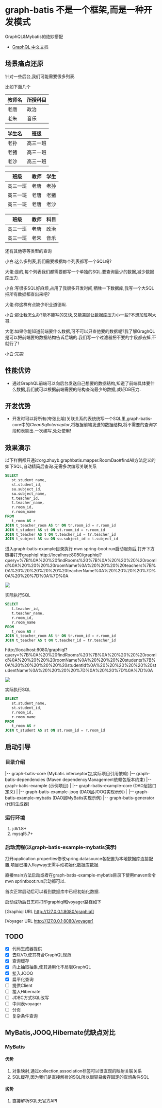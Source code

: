 # graph-batis 不是一个框架,而是一种开发模式
GraphQL&amp;Mybatis的绝妙搭配
* [GraphQL 中文文档](https://graphql.cn/)

## 场景痛点还原

针对一些后台,我们可能需要很多列表.

比如下面几个

| 教师名 | 所授科目 |
| ------ | -------- |
| 老唐   | 政治     |
| 老朱   | 音乐     |

| 学生名 | 班级     |
| ------ | -------- |
| 老孙   | 高三一班 |
| 老猪   | 高三一班 |
| 老沙   | 高三一班 |

| 班级     | 教师 | 学生 |
| -------- | ---- | ---- |
| 高三一班 | 老唐 | 老孙 |
| 高三一班 | 老唐 | 老猪 |
| 高三一班 | 老唐 | 老沙 |

| 班级     | 教师 | 科目 |
| -------- | ---- | ---- |
| 高三一班 | 老唐 | 政治 |
| 高三一班 | 老朱 | 音乐 |

还有其他等等类型的查询

小白:这么多列表,我们需要根据每个列表都写一个SQL吗?

大佬:是的,每个列表我们都需要都写一个单独的SQL.要查询最少的数据,减少数据库压力.

小白:写很多SQL好麻烦,占用了我很多开发时间,牺牲一下数据库,我写一个大SQL把所有数据都查出来吧?

大佬:你这样有点缺少职业道德啊.

小白:那让我怎么办?能不能写的又快,又能兼顾让数据库压力小一些?不想加班啊大哥.

大佬:如果你能知道前端要什么数据,可不可以只查他要的数据呢?我了解GraghQL是可以把前端要的数据结构告诉后端的.我们写一个过滤器把不要的字段都去掉,不就行了!

小白:完美!

## 性能优势
* 通过GraphQL前端可以向后台发送自己想要的数据结构,知道了前端具体要什么数据,我们就可以根据前端需要的结构查询最少的数据,减轻DB压力.
## 开发优势
* 开发时可以将所有(夸张比喻)关联关系的表统统写一个SQL里,graph-batis-core中的*CleanSqlInterceptor*,将根据前端发送的数据结构,将不需要的查询字段和表剔出.一次编写,处处使用!
## 效果演示

以下样例都只通过org.zhuyb.graphbatis.mapper.RoomDao#findAll方法定义的如下SQL,自动精简后查询.无需多次编写关联关系

```sql
SELECT
   st.student_name,
   st.student_id,
   su.subject_id,
   su.subject_name,
   t.teacher_id,
   t.teacher_name,
   r.room_id,
   r.room_name
FROM
   t_room AS r
JOIN t_teacher_room AS tr ON tr.room_id = r.room_id
JOIN t_student AS st ON st.room_id = r.room_id
JOIN t_teacher AS t ON t.teacher_id = tr.teacher_id
JOIN t_subject AS su ON su.subject_id = t.subject_id
```

进入graph-batis-example目录执行 mvn spring-boot:run启动服务后,打开下方链接打开graphiql
http://localhost:8080/graphiql?query=%7B%0A%20%20findRooms%20%7B%0A%20%20%20%20roomId%0A%20%20%20%20roomName%0A%20%20%20%20teachers%7B%0A%20%20%20%20%20%20teacherName%0A%20%20%20%20%7D%0A%20%20%7D%0A%7D%0A




![](./img/graphiQLV2.png)

实际执行SQL

```sql
SELECT
   t.teacher_id,
   t.teacher_name,
   r.room_id,
   r.room_name
FROM
   t_room AS r
JOIN t_teacher_room AS tr ON tr.room_id = r.room_id
JOIN t_teacher AS t ON t.teacher_id = tr.teacher_id
```



http://localhost:8080/graphiql?query=%7B%0A%20%20findRooms%20%7B%0A%20%20%20%20roomId%0A%20%20%20%20roomName%0A%20%20%20%20students%7B%0A%20%20%20%20%20%20studentId%0A%20%20%20%20%20%20studentName%0A%20%20%20%20%7D%0A%20%20%7D%0A%7D%0A

![](./img/graphiQL2V2.png)

实际执行SQL

```sql
SELECT
   st.student_name,
   st.student_id,
   r.room_id,
   r.room_name
FROM
   t_room AS r
JOIN t_student AS st ON st.room_id = r.room_id
```



## 启动引导

### 目录介绍

|-- graph-batis-core (Mybatis interceptor包,实际项目引用依赖)
|-- graph-batis-dependencies (Maven dependencyManagement依赖包版本约束)
|-- graph-batis-example (示例项目)
|   |-- graph-batis-example-core (DAO层接口定义)
|   |-- graph-batis-example-jooq (DAO层JOOQ实现示例)
|   |-- graph-batis-example-mybatis (DAO层MyBatis实现示例)
|-- graph-batis-generator (代码生成器)

### 运行环境

1. jdk1.8+
2. mysql5.7+

### 启动流程(以graph-batis-example-mybatis演示)

打开application.properties修改spring.datasource各配置为本地数据库连接配置,项目已接入flayway无需手动初始化数据库数据.

直接main方法启动或者在graph-batis-example-mybatis目录下使用maven命令mvn sprintboot:run启动都可以.

首次正常启动后可以看到数据库中已经初始化数据.

启动成功后日志将打印graphiql和voyager路径如下

[Graphiql URL http://127.0.0.1:8080/graphiql] 

[Voyager URL http://127.0.0.1:8080/voyager] 

## TODO

- [x]  代码生成器提供
- [x]  去除VO,使其符合GraphQL规范
- [x]  查询缓存
- [x]  向上抽取抽象,使其通用化不局限GraphQL
- [x]  接入JOOQ
- [x]  扁平化查询
- [ ]  提供Client
- [ ]  接入Hibernate
- [ ]  JDBC方式SQL改写
- [ ]  中间表voyager
- [ ]  分页
- [ ]  复杂条件查询

## MyBatis,JOOQ,Hibernate优缺点对比
### MyBatis
#### 优势
1. 对象映射,通过collection,association标签可以很直观的映射关联关系
2. SQL缓存,因为我们是直接解析的SQL所以很容易缓存固定的查询条件SQL

#### 劣势

1. 直接解析SQL无官方API
